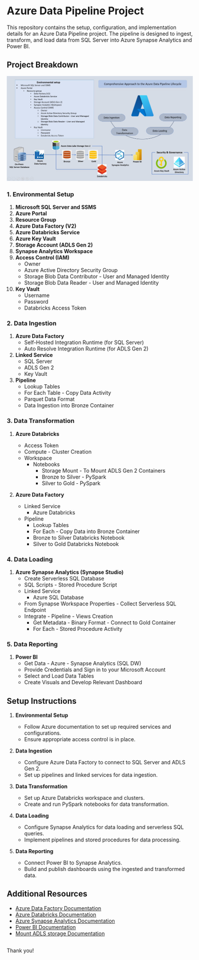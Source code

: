 # Azure Data Pipeline Project

This repository contains the setup, configuration, and implementation details for an Azure Data Pipeline project. The pipeline is designed to ingest, transform, and load data from SQL Server into Azure Synapse Analytics and Power BI.

## Project Breakdown

![Architecture](Architecture.jpg)

### 1. Environmental Setup

1. **Microsoft SQL Server and SSMS**
2. **Azure Portal**
3. **Resource Group**
4. **Azure Data Factory (V2)**
5. **Azure Databricks Service**
6. **Azure Key Vault**
7. **Storage Account (ADLS Gen 2)**
8. **Synapse Analytics Workspace**
9. **Access Control (IAM)**
   - Owner
   - Azure Active Directory Security Group
   - Storage Blob Data Contributor - User and Managed Identity
   - Storage Blob Data Reader - User and Managed Identity
10. **Key Vault**
    - Username
    - Password
    - Databricks Access Token

### 2. Data Ingestion

1. **Azure Data Factory**
   - Self-Hosted Integration Runtime (for SQL Server)
   - Auto Resolve Integration Runtime (for ADLS Gen 2)
2. **Linked Service**
   - SQL Server
   - ADLS Gen 2
   - Key Vault
3. **Pipeline**
   - Lookup Tables
   - For Each Table - Copy Data Activity
   - Parquet Data Format
   - Data Ingestion into Bronze Container

### 3. Data Transformation

1. **Azure Databricks**
   - Access Token
   - Compute - Cluster Creation
   - Workspace
      - Notebooks
        - Storage Mount - To Mount ADLS Gen 2 Containers
        - Bronze to Silver - PySpark
        - Silver to Gold - PySpark

2. **Azure Data Factory**
   - Linked Service
      - Azure Databricks
   - Pipeline
      - Lookup Tables
      - For Each - Copy Data into Bronze Container
      - Bronze to Silver Databricks Notebook
      - Silver to Gold Databricks Notebook

### 4. Data Loading

1. **Azure Synapse Analytics (Synapse Studio)**
   - Create Serverless SQL Database
   - SQL Scripts - Stored Procedure Script
   - Linked Service
      - Azure SQL Database
   - From Synapse Workspace Properties - Collect Serverless SQL Endpoint
   - Integrate - Pipeline - Views Creation
      - Get Metadata - Binary Format - Connect to Gold Container
      - For Each - Stored Procedure Activity

### 5. Data Reporting

1. **Power BI**
   - Get Data - Azure - Synapse Analytics (SQL DW)
   - Provide Credentials and Sign in to your Microsoft Account
   - Select and Load Data Tables
   - Create Visuals and Develop Relevant Dashboard

## Setup Instructions

1. **Environmental Setup**
   - Follow Azure documentation to set up required services and configurations.
   - Ensure appropriate access control is in place.

2. **Data Ingestion**
   - Configure Azure Data Factory to connect to SQL Server and ADLS Gen 2.
   - Set up pipelines and linked services for data ingestion.

3. **Data Transformation**
   - Set up Azure Databricks workspace and clusters.
   - Create and run PySpark notebooks for data transformation.

4. **Data Loading**
   - Configure Synapse Analytics for data loading and serverless SQL queries.
   - Implement pipelines and stored procedures for data processing.

5. **Data Reporting**
   - Connect Power BI to Synapse Analytics.
   - Build and publish dashboards using the ingested and transformed data.

## Additional Resources

- [Azure Data Factory Documentation](https://docs.microsoft.com/en-us/azure/data-factory/)
- [Azure Databricks Documentation](https://docs.microsoft.com/en-us/azure/databricks/)
- [Azure Synapse Analytics Documentation](https://docs.microsoft.com/en-us/azure/synapse-analytics/)
- [Power BI Documentation](https://docs.microsoft.com/en-us/power-bi/)
- [Mount ADLS storage Documentation](https://learn.microsoft.com/en-us/azure/databricks/archive/credential-passthrough/adls-passthrough )

##

Thank you!

